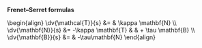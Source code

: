 **Frenet–Serret formulas**

\begin{align}
\dv{\mathcal{T}}{s} &= & \kappa \mathbf{N} \\\\\
\dv{\mathbf{N}}{s} &= -\kappa \mathbf{T} & & + \tau \mathbf{B} \\\\\
\dv{\mathbf{B}}{s} &= & -\tau\mathbf{N}
\end{align}